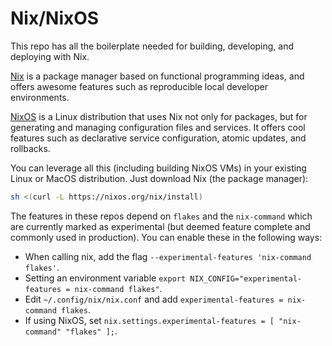 # Nix/NixOS

This repo has all the boilerplate needed for building, developing, and
deploying with Nix.

[Nix](https://nixos.org/guides/how-nix-works.html) is a package manager based
on functional programming ideas, and offers awesome features such as
reproducible local developer environments.

[NixOS](https://nixos.org/guides/how-nix-works.html#nixos) is a Linux
distribution that uses Nix not only for packages, but for generating and
managing configuration files and services. It offers cool features such as
declarative service configuration, atomic updates, and rollbacks.

You can leverage all this (including building NixOS VMs) in your existing Linux
or MacOS distribution. Just download Nix (the package manager):

```bash
sh <(curl -L https://nixos.org/nix/install)
```

The features in these repos depend on `flakes` and the `nix-command` which are
currently marked as experimental (but deemed feature complete and commonly used
in production). You can enable these in the following ways:

- When calling nix, add the flag `--experimental-features 'nix-command flakes'`.
- Setting an environment variable `export NIX_CONFIG="experimental-features = nix-command flakes"`.
- Edit `~/.config/nix/nix.conf` and add `experimental-features = nix-command flakes`.
- If using NixOS, set `nix.settings.experimental-features = [ "nix-command" "flakes" ];`.
